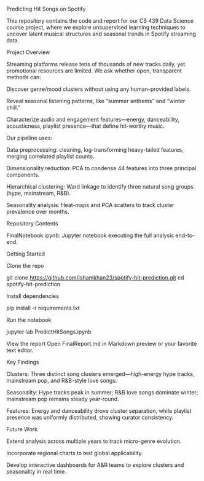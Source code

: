 Predicting Hit Songs on Spotify

This repository contains the code and report for our CS 439 Data Science course project, where we explore unsupervised learning techniques to uncover latent musical structures and seasonal trends in Spotify streaming data.

Project Overview

Streaming platforms release tens of thousands of new tracks daily, yet promotional resources are limited. We ask whether open, transparent methods can:

Discover genre/mood clusters without using any human-provided labels.

Reveal seasonal listening patterns, like “summer anthems” and “winter chill.”

Characterize audio and engagement features—energy, danceability, acousticness, playlist presence—that define hit-worthy music.

Our pipeline uses:

Data preprocessing: cleaning, log-transforming heavy-tailed features, merging correlated playlist counts.

Dimensionality reduction: PCA to condense 44 features into three principal components.

Hierarchical clustering: Ward linkage to identify three natural song groups (hype, mainstream, R&B).

Seasonality analysis: Heat-maps and PCA scatters to track cluster prevalence over months.

Repository Contents

FinalNotebook.ipynb: Jupyter notebook executing the full analysis end-to-end.


Getting Started

Clone the repo

git clone https://github.com/ishamkhan23/spotify-hit-prediction.git
cd spotify-hit-prediction

Install dependencies

pip install -r requirements.txt

Run the notebook

jupyter lab PredictHitSongs.ipynb

View the report
Open FinalReport.md in Markdown preview or your favorite text editor.

Key Findings

Clusters: Three distinct song clusters emerged—high-energy hype tracks, mainstream pop, and R&B-style love songs.

Seasonality: Hype tracks peak in summer; R&B love songs dominate winter; mainstream pop remains steady year-round.

Features: Energy and danceability drove cluster separation, while playlist presence was uniformly distributed, showing curator consistency.

Future Work

Extend analysis across multiple years to track micro-genre evolution.

Incorporate regional charts to test global applicability.

Develop interactive dashboards for A&R teams to explore clusters and seasonality in real time.


